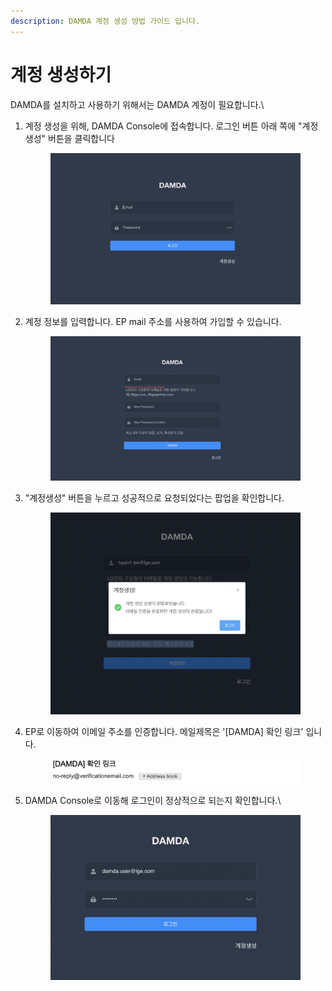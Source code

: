 ```yaml
---
description: DAMDA 계정 생성 방법 가이드 입니다.
---
```


# 계정 생성하기

DAMDA를 설치하고 사용하기 위해서는 DAMDA 계정이 필요합니다.\


1.  계정 생성을 위해, DAMDA Console에 접속합니다. 로그인 버튼 아래 쪽에 "계정생성" 버튼을 클릭합니다

    <figure><img src="../../../.gitbook/assets/image (8) (1) (2).png" alt=""><figcaption></figcaption></figure>


2.  계정 정보를 입력합니다. EP mail 주소를 사용하여 가입할 수 있습니다.

    <figure><img src="../../../.gitbook/assets/image (16).png" alt=""><figcaption></figcaption></figure>


3.  "계정생성" 버튼을 누르고 성공적으로 요청되었다는 팝업을 확인합니다.

    <figure><img src="../../../.gitbook/assets/image (22).png" alt=""><figcaption></figcaption></figure>
4.  EP로 이동하여 이메일 주소를 인증합니다. 메일제목은 '\[DAMDA] 확인 링크' 입니다.

    <figure><img src="../../../.gitbook/assets/image (30).png" alt=""><figcaption></figcaption></figure>
5.  DAMDA Console로 이동해 로그인이 정상적으로 되는지 확인합니다.\


    <figure><img src="../../../.gitbook/assets/image (32).png" alt=""><figcaption></figcaption></figure>
